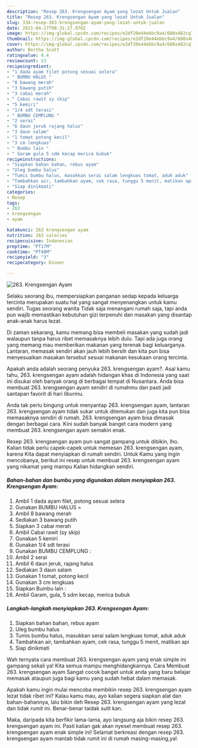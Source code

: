 ```yaml
---
description: "Resep 263. Krengsengan Ayam yang lezat Untuk Jualan"
title: "Resep 263. Krengsengan Ayam yang lezat Untuk Jualan"
slug: 334-resep-263-krengsengan-ayam-yang-lezat-untuk-jualan
date: 2021-04-27T08:31:27.976Z
image: https://img-global.cpcdn.com/recipes/e2df20e44ebbc9a4/680x482cq70/263-krengsengan-ayam-foto-resep-utama.jpg
thumbnail: https://img-global.cpcdn.com/recipes/e2df20e44ebbc9a4/680x482cq70/263-krengsengan-ayam-foto-resep-utama.jpg
cover: https://img-global.cpcdn.com/recipes/e2df20e44ebbc9a4/680x482cq70/263-krengsengan-ayam-foto-resep-utama.jpg
author: Bertha Scott
ratingvalue: 4.4
reviewcount: 13
recipeingredient:
- "1 dada ayam filet potong sesuai selera"
- " BUMBU HALUS "
- "8 bawang merah"
- "3 bawang putih"
- "3 cabai merah"
- " Cabai rawit sy skip"
- "5 kemiri"
- "1/4 sdt terasi"
- " BUMBU CEMPLUNG "
- "2 serai"
- "6 daun jeruk rajang halus"
- "3 daun salam"
- "1 tomat potong kecil"
- "3 cm lengkuas"
- " Bumbu lain "
- " Garam gula 5 sdm kecap merica bubuk"
recipeinstructions:
- "Siapkan bahan bahan, rebus ayam"
- "Uleg bumbu halus"
- "Tumis bumbu halus, masukkan serai salam lengkuas tomat, aduk aduk"
- "Tambahkan air, tambahkan ayam, cek rasa, tunggu 5 menit, matikan api"
- "Siap dinikmati"
categories:
- Resep
tags:
- 263
- krengsengan
- ayam

katakunci: 263 krengsengan ayam 
nutrition: 263 calories
recipecuisine: Indonesian
preptime: "PT17M"
cooktime: "PT40M"
recipeyield: "3"
recipecategory: Dinner

---
```



![263. Krengsengan Ayam](https://img-global.cpcdn.com/recipes/e2df20e44ebbc9a4/680x482cq70/263-krengsengan-ayam-foto-resep-utama.jpg)

Selaku seorang ibu, mempersiapkan panganan sedap kepada keluarga tercinta merupakan suatu hal yang sangat menyenangkan untuk kamu sendiri. Tugas seorang  wanita Tidak saja menangani rumah saja, tapi anda pun wajib memastikan kebutuhan gizi terpenuhi dan masakan yang disantap anak-anak harus lezat.

Di zaman  sekarang, kamu memang bisa membeli masakan yang sudah jadi walaupun tanpa harus ribet memasaknya lebih dulu. Tapi ada juga orang yang memang mau memberikan makanan yang terenak bagi keluarganya. Lantaran, memasak sendiri akan jauh lebih bersih dan kita pun bisa menyesuaikan masakan tersebut sesuai makanan kesukaan orang tercinta. 



Apakah anda adalah seorang penyuka 263. krengsengan ayam?. Asal kamu tahu, 263. krengsengan ayam adalah hidangan khas di Indonesia yang saat ini disukai oleh banyak orang di berbagai tempat di Nusantara. Anda bisa membuat 263. krengsengan ayam sendiri di rumahmu dan pasti jadi santapan favorit di hari liburmu.

Anda tak perlu bingung untuk menyantap 263. krengsengan ayam, lantaran 263. krengsengan ayam tidak sukar untuk ditemukan dan juga kita pun bisa memasaknya sendiri di rumah. 263. krengsengan ayam bisa dimasak dengan berbagai cara. Kini sudah banyak banget cara modern yang membuat 263. krengsengan ayam semakin enak.

Resep 263. krengsengan ayam pun sangat gampang untuk dibikin, lho. Kalian tidak perlu capek-capek untuk memesan 263. krengsengan ayam, karena Kita dapat menyiapkan di rumah sendiri. Untuk Kamu yang ingin mencobanya, berikut ini resep untuk membuat 263. krengsengan ayam yang nikamat yang mampu Kalian hidangkan sendiri.

<!--inarticleads1-->

##### Bahan-bahan dan bumbu yang digunakan dalam menyiapkan 263. Krengsengan Ayam:

1. Ambil 1 dada ayam filet, potong sesuai selera
1. Gunakan  BUMBU HALUS =
1. Ambil 8 bawang merah
1. Sediakan 3 bawang putih
1. Siapkan 3 cabai merah
1. Ambil  Cabai rawit (sy skip)
1. Gunakan 5 kemiri
1. Gunakan 1/4 sdt terasi
1. Gunakan  BUMBU CEMPLUNG :
1. Ambil 2 serai
1. Ambil 6 daun jeruk, rajang halus
1. Sediakan 3 daun salam
1. Gunakan 1 tomat, potong kecil
1. Gunakan 3 cm lengkuas
1. Siapkan  Bumbu lain :
1. Ambil  Garam, gula, 5 sdm kecap, merica bubuk




<!--inarticleads2-->

##### Langkah-langkah menyiapkan 263. Krengsengan Ayam:

1. Siapkan bahan bahan, rebus ayam
1. Uleg bumbu halus
1. Tumis bumbu halus, masukkan serai salam lengkuas tomat, aduk aduk
1. Tambahkan air, tambahkan ayam, cek rasa, tunggu 5 menit, matikan api
1. Siap dinikmati




Wah ternyata cara membuat 263. krengsengan ayam yang enak simple ini gampang sekali ya! Kita semua mampu menghidangkannya. Cara Membuat 263. krengsengan ayam Sangat cocok banget untuk anda yang baru belajar memasak ataupun juga bagi kamu yang sudah hebat dalam memasak.

Apakah kamu ingin mulai mencoba membikin resep 263. krengsengan ayam lezat tidak ribet ini? Kalau kamu mau, ayo kalian segera siapkan alat dan bahan-bahannya, lalu bikin deh Resep 263. krengsengan ayam yang lezat dan tidak rumit ini. Benar-benar taidak sulit kan. 

Maka, daripada kita berfikir lama-lama, ayo langsung aja bikin resep 263. krengsengan ayam ini. Pasti kalian gak akan nyesel membuat resep 263. krengsengan ayam enak simple ini! Selamat berkreasi dengan resep 263. krengsengan ayam mantab tidak rumit ini di rumah masing-masing,ya!.

